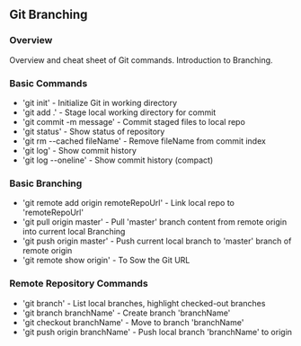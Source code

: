 ## Git Branching

### Overview

 Overview and cheat sheet of Git commands. Introduction to Branching.

### Basic Commands

* 'git init' - Initialize Git in working directory
* 'git add .' - Stage local working directory for commit
* 'git commit -m message' - Commit staged files to local repo
* 'git status' - Show status of repository
* 'git rm --cached fileName' - Remove fileName from commit index
* 'git log' - Show commit history
* 'git log --oneline' - Show commit history (compact)

###  Basic Branching
* 'git remote add origin remoteRepoUrl' - Link local repo to 'remoteRepoUrl'
* 'git pull origin master' - Pull 'master' branch content from remote origin into current local Branching
* 'git push origin master' - Push current local branch to 'master' branch of remote origin
* 'git remote show origin' - To Sow the Git URL

###  Remote Repository Commands
* 'git branch' - List local branches, highlight checked-out branches
* 'git branch branchName' - Create branch 'branchName'
* 'git checkout branchName' - Move to branch 'branchName'
* 'git push origin branchName' - Push local branch 'branchName' to origin
